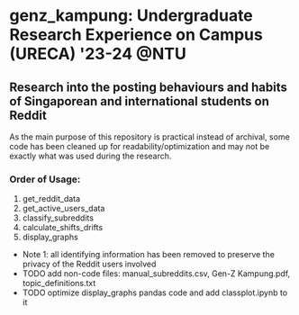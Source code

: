 # genz_kampung: Undergraduate Research Experience on Campus (URECA) '23-24 @NTU
## Research into the posting behaviours and habits of Singaporean and international students on Reddit
As the main purpose of this repository is practical instead of archival, some code has been cleaned up for readability/optimization and may not be exactly what was used during the research.

### Order of Usage:
1. get_reddit_data
2. get_active_users_data 
3. classify_subreddits
4. calculate_shifts_drifts
5. display_graphs
   
- Note 1: all identifying information has been removed to preserve the privacy of the Reddit users involved
- TODO add non-code files: manual_subreddits.csv, Gen-Z Kampung.pdf, topic_definitions.txt
- TODO optimize display_graphs pandas code and add classplot.ipynb to it 
